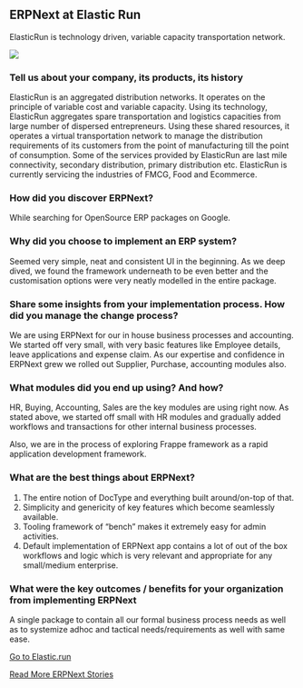 <section class='top-section'>
	<h1>ERPNext at Elastic Run</h1>
	<p class='lead'>ElasticRun is technology driven, variable capacity transportation network.</p>
	<img class='greyscale' src='/assets/foundation/img/stories/elasticrun.jpg'>
</section>

### Tell us about your company, its products, its history

ElasticRun is an aggregated distribution networks. It operates on the principle of variable cost and variable capacity. Using its technology, ElasticRun aggregates spare transportation and logistics capacities from large number of dispersed entrepreneurs. Using these shared resources, it operates a virtual transportation network to manage the distribution requirements of its customers from the point of manufacturing till the point of consumption. Some of the services provided by ElasticRun are last mile connectivity, secondary distribution, primary distribution etc. ElasticRun is currently servicing the industries of FMCG, Food and Ecommerce.

### How did you discover ERPNext?

While searching for OpenSource ERP packages on Google.

### Why did you choose to implement an ERP system?

Seemed very simple, neat and consistent UI in the beginning. As we deep dived, we found the framework underneath to be even better and the customisation options were very neatly modelled in the entire package.

### Share some insights from your implementation process. How did you manage the change process?

We are using ERPNext for our in house business processes and accounting. We started off very small, with very basic features like Employee details, leave applications and expense claim. As our expertise and confidence in ERPNext grew we rolled out Supplier, Purchase, accounting modules also.

### What modules did you end up using? And how?

HR, Buying, Accounting, Sales are the key modules are using right now. As stated above, we started off small with HR modules and gradually added workflows and transactions for other internal business processes.

Also, we are in the process of exploring Frappe framework as a rapid application development framework.

### What are the best things about ERPNext?

1. The entire notion of DocType and everything built around/on-top of that.
2. Simplicity and genericity of key features which become seamlessly available.
3. Tooling framework of “bench” makes it extremely easy for admin activities.
4. Default implementation of ERPNext app contains a lot of out of the box workflows and logic which is very relevant and appropriate for any small/medium enterprise.

### What were the key outcomes / benefits for your organization from implementing ERPNext

A single package to contain all our formal business process needs as well as to systemize adhoc and tactical needs/requirements as well with same ease.

<section class='text-center mt-5'>
	<p><a href='https://elastic.run' class='btn btn-secondary btn-sm'
		target='_blank'>Go to Elastic.run</a></p>
	<p><a class='text-muted' href='/stories'>Read More ERPNext Stories</a></p>
</section>